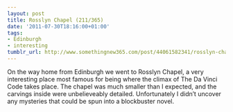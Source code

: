 ```yaml
---
layout: post
title: Rosslyn Chapel (211/365)
date: '2011-07-30T18:16:00+01:00'
tags:
- Edinburgh
- interesting
tumblr_url: http://www.somethingnew365.com/post/44061582341/rosslyn-chapel-211365
---
```

On the way home from Edinburgh we went to Rosslyn Chapel, a very interesting place most famous for being where the climax of The Da Vinci Code takes place.
The chapel was much smaller than I expected, and the carvings inside were unbelieveably detailed. Unfortunately I didn’t uncover any mysteries that could be spun into a blockbuster novel.
